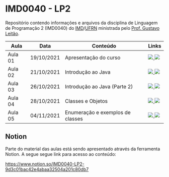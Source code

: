 # IMD0040 - LP2

Repositório contendo informações e arquivos da disciplina de Linguagem de Programação 2 (IMD0040) do [IMD](https://imd.ufrn.br)/[UFRN](https://ufrn.br) ministrada pelo [Prof. Gustavo Leitão](https://sigaa.ufrn.br/sigaa/public/docente/portal.jsf?siape=1775264).


| Aula              | Data       | Conteúdo     |   Links     |
|-------------------|------------|--------------|--------------|
| Aula 01           | 19/10/2021 | Apresentação do curso | <a href="https://github.com/gustavoleitao/imd0040-2021.2/blob/main/slides/aula01-lp2.pdf" target="_blank"><img src="https://img.shields.io/badge/-Slides-008ED2?style=flat-square&logo=adobe-acrobat-reader" /> <a target="_blank" href="https://youtu.be/EP-Ivn22Vd0"><img src="https://img.shields.io/badge/-Videoaula-ff0000?style=flat-square&logo=youtube"></a></a> |
| Aula 02           | 21/10/2021 | Introdução ao Java | <a href="https://github.com/gustavoleitao/imd0040-2021.2/blob/main/slides/aula02-lp2.pdf" target="_blank"><img src="https://img.shields.io/badge/-Slides-008ED2?style=flat-square&logo=adobe-acrobat-reader" /> <a target="_blank" href="https://youtu.be/k7TKC74gGT8"><img src="https://img.shields.io/badge/-Videoaula-ff0000?style=flat-square&logo=youtube"></a></a> |
| Aula 03           | 26/10/2021 | Introdução ao Java (Parte 2) | <a href="https://github.com/gustavoleitao/imd0040-2021.2/blob/main/slides/aula03-lp2.pdf" target="_blank"><img src="https://img.shields.io/badge/-Slides-008ED2?style=flat-square&logo=adobe-acrobat-reader" /> <a target="_blank" href="https://youtu.be/CBodb9zVU2g"><img src="https://img.shields.io/badge/-Videoaula-ff0000?style=flat-square&logo=youtube"></a></a> |
| Aula 04           | 28/10/2021 | Classes e Objetos | <a href="https://github.com/gustavoleitao/imd0040-2021.2/blob/main/slides/aula04-lp2.pdf" target="_blank"><img src="https://img.shields.io/badge/-Slides-008ED2?style=flat-square&logo=adobe-acrobat-reader" /> <a target="_blank" href="https://youtu.be/5p3U7C4KuR8"><img src="https://img.shields.io/badge/-Videoaula-ff0000?style=flat-square&logo=youtube"></a></a> |
| Aula 05           | 04/11/2021 | Enumeração e exemplos de classes | <a href="https://www.notion.so/Aula-04-ef5d2284213048ff8b23341f697b34c5" target="_blank"><img src="https://img.shields.io/badge/-Notion-6602FF?style=flat-square&logo=notion" /> <a target="_blank" href="https://youtu.be/xxBdqs0r4zM"><img src="https://img.shields.io/badge/-Videoaula-ff0000?style=flat-square&logo=youtube"></a></a> |

## Notion

Parte do material das aulas está sendo apresentado através da ferramenta Notion. A segue segue link para acesso ao conteúdo:

https://www.notion.so/IMD0040-LP2-9d3c01bac42e4abaa32504a201c80db7







